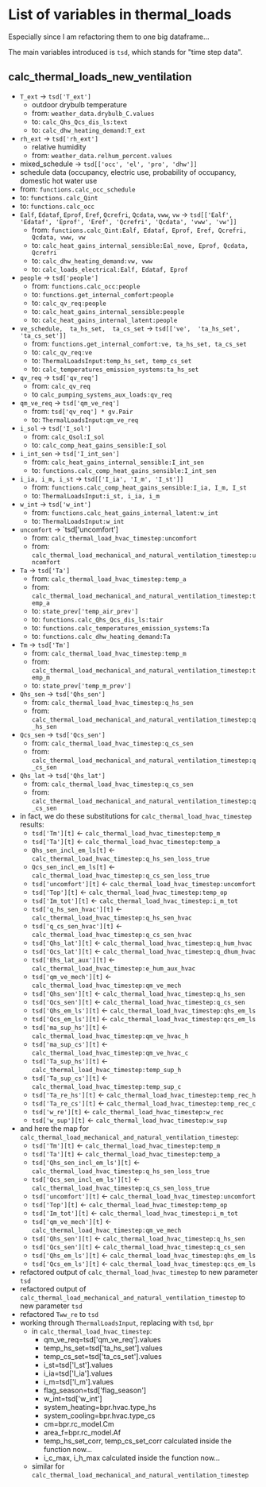 # List of variables in thermal_loads

Especially since I am refactoring them to one big dataframe...

The main variables introduced is `tsd`, which stands for "time step data".

## calc_thermal_loads_new_ventilation

- `T_ext` -> `tsd['T_ext']`
  - outdoor drybulb temperature
  - from: `weather_data.drybulb_C.values`
  - to: `calc_Qhs_Qcs_dis_ls:text`
  - to: `calc_dhw_heating_demand:T_ext`
- `rh_ext` -> `tsd['rh_ext']`
  - relative humidity
  - from: `weather_data.relhum_percent.values`
-  mixed_schedule -> `tsd[['occ', 'el', 'pro', 'dhw']]`
  - schedule data (occupancy, electric use, probability of occupancy, domestic hot water use
  - from: `functions.calc_occ_schedule`
  - to: `functions.calc_Qint`
  - to: `functions.calc_occ`
- `Ealf`, `Edataf`,  `Eprof`,  `Eref`,  `Qcrefri`,  `Qcdata`,  `vww`, `vw` -> `tsd[['Ealf', 'Edataf', 'Eprof', 'Eref', 'Qcrefri', 'Qcdata', 'vww', 'vw']]`
  - from: `functions.calc_Qint:Ealf, Edataf, Eprof, Eref, Qcrefri, Qcdata, vww, vw`
  - to: `calc_heat_gains_internal_sensible:Eal_nove, Eprof, Qcdata, Qcrefri`
  - to: `calc_dhw_heating_demand:vw, vww`
  - to: `calc_loads_electrical:Ealf, Edataf, Eprof`
- `people` -> `tsd['people']`
  - from: `functions.calc_occ:people`
  - to: `functions.get_internal_comfort:people`
  - to: `calc_qv_req:people`
  - to: `calc_heat_gains_internal_sensible:people`
  - to: `calc_heat_gains_internal_latent:people`
- `ve_schedule,  ta_hs_set,  ta_cs_set` -> `tsd[['ve',  'ta_hs_set',  'ta_cs_set']]`
  - from: `functions.get_internal_comfort:ve, ta_hs_set, ta_cs_set`
  - to: `calc_qv_req:ve`
  - to: `ThermalLoadsInput:temp_hs_set, temp_cs_set`
  - to: `calc_temperatures_emission_systems:ta_hs_set`
- `qv_req` -> `tsd['qv_req']`
  - from: `calc_qv_req`
  - to `calc_pumping_systems_aux_loads:qv_req`
- `qm_ve_req` -> `tsd['qm_ve_req']`
  - from: `tsd['qv_req'] * gv.Pair`
  - to: `ThermalLoadsInput:qm_ve_req`
- `i_sol` -> `tsd['I_sol']`
  - from: `calc_Qsol:I_sol`
  - to: `calc_comp_heat_gains_sensible:I_sol`
- `i_int_sen` -> `tsd['I_int_sen']`
  - from: `calc_heat_gains_internal_sensible:I_int_sen`
  - to: `functions.calc_comp_heat_gains_sensible:I_int_sen`
- `i_ia, i_m, i_st` -> `tsd[['I_ia', 'I_m', 'I_st']]`
  - from: `functions.calc_comp_heat_gains_sensible:I_ia, I_m, I_st`
  - to: `ThermalLoadsInput:i_st, i_ia, i_m`
- `w_int` -> `tsd['w_int']`
  - from: `functions.calc_heat_gains_internal_latent:w_int`
  - to: `ThermalLoadsInput:w_int`
- `uncomfort` -> `tsd['uncomfort']
  - from: `calc_thermal_load_hvac_timestep:uncomfort`
  - from: `calc_thermal_load_mechanical_and_natural_ventilation_timestep:uncomfort`
- `Ta` -> `tsd['Ta']`
  - from: `calc_thermal_load_hvac_timestep:temp_a`
  - from: `calc_thermal_load_mechanical_and_natural_ventilation_timestep:temp_a`
  - to: `state_prev['temp_air_prev']`
  - to: `functions.calc_Qhs_Qcs_dis_ls:tair`
  - to: `functions.calc_temperatures_emission_systems:Ta`
  - to: `functions.calc_dhw_heating_demand:Ta`
- `Tm` -> `tsd['Tm']`
  - from: `calc_thermal_load_hvac_timestep:temp_m`
  - from: `calc_thermal_load_mechanical_and_natural_ventilation_timestep:temp_m`
  - to: `state_prev['temp_m_prev']`
- `Qhs_sen` -> `tsd['Qhs_sen']`
  - from: `calc_thermal_load_hvac_timestep:q_hs_sen`
  - from: `calc_thermal_load_mechanical_and_natural_ventilation_timestep:q_hs_sen`
- `Qcs_sen` -> `tsd['Qcs_sen']`
  - from: `calc_thermal_load_hvac_timestep:q_cs_sen`
  - from: `calc_thermal_load_mechanical_and_natural_ventilation_timestep:q_cs_sen`
- `Qhs_lat` -> `tsd['Qhs_lat']`
  - from: `calc_thermal_load_hvac_timestep:q_cs_sen`
  - from: `calc_thermal_load_mechanical_and_natural_ventilation_timestep:q_cs_sen`  
- in fact, we do these substitutions for `calc_thermal_load_hvac_timestep` results:
  - `tsd['Tm'][t]` <- `calc_thermal_load_hvac_timestep:temp_m`
  - `tsd['Ta'][t]` <- `calc_thermal_load_hvac_timestep:temp_a`
  - `Qhs_sen_incl_em_ls[t]` <- `calc_thermal_load_hvac_timestep:q_hs_sen_loss_true`
  - `Qcs_sen_incl_em_ls[t]` <- `calc_thermal_load_hvac_timestep:q_cs_sen_loss_true`
  - `tsd['uncomfort'][t]` <- `calc_thermal_load_hvac_timestep:uncomfort`
  - `tsd['Top'][t]` <- `calc_thermal_load_hvac_timestep:temp_op`
  - `tsd['Im_tot'][t]` <- `calc_thermal_load_hvac_timestep:i_m_tot`
  - `tsd['q_hs_sen_hvac'][t]` <- `calc_thermal_load_hvac_timestep:q_hs_sen_hvac`
  - `tsd['q_cs_sen_hvac'][t]` <- `calc_thermal_load_hvac_timestep:q_cs_sen_hvac`
  - `tsd['Qhs_lat'][t]` <- `calc_thermal_load_hvac_timestep:q_hum_hvac`
  - `tsd['Qcs_lat'][t]` <- `calc_thermal_load_hvac_timestep:q_dhum_hvac`
  - `tsd['Ehs_lat_aux'][t]` <- `calc_thermal_load_hvac_timestep:e_hum_aux_hvac`
  - `tsd['qm_ve_mech'][t]` <- `calc_thermal_load_hvac_timestep:qm_ve_mech`
  - `tsd['Qhs_sen'][t]` <- `calc_thermal_load_hvac_timestep:q_hs_sen`
  - `tsd['Qcs_sen'][t]` <- `calc_thermal_load_hvac_timestep:q_cs_sen`
  - `tsd['Qhs_em_ls'][t]` <- `calc_thermal_load_hvac_timestep:qhs_em_ls`
  - `tsd['Qcs_em_ls'][t]` <- `calc_thermal_load_hvac_timestep:qcs_em_ls`
  - `tsd['ma_sup_hs'][t]` <- `calc_thermal_load_hvac_timestep:qm_ve_hvac_h`
  - `tsd['ma_sup_cs'][t]` <- `calc_thermal_load_hvac_timestep:qm_ve_hvac_c`
  - `tsd['Ta_sup_hs'][t]` <- `calc_thermal_load_hvac_timestep:temp_sup_h`
  - `tsd['Ta_sup_cs'][t]` <- `calc_thermal_load_hvac_timestep:temp_sup_c`
  - `tsd['Ta_re_hs'][t]` <- `calc_thermal_load_hvac_timestep:temp_rec_h`
  - `tsd['Ta_re_cs'][t]` <- `calc_thermal_load_hvac_timestep:temp_rec_c`
  - `tsd['w_re'][t]` <- `calc_thermal_load_hvac_timestep:w_rec`
  - `tsd['w_sup'][t]` <- `calc_thermal_load_hvac_timestep:w_sup`
- and here the map for `calc_thermal_load_mechanical_and_natural_ventilation_timestep`:
  - `tsd['Tm'][t]` <- `calc_thermal_load_hvac_timestep:temp_m`
  - `tsd['Ta'][t]` <- `calc_thermal_load_hvac_timestep:temp_a`
  - `tsd['Qhs_sen_incl_em_ls'][t]` <- `calc_thermal_load_hvac_timestep:q_hs_sen_loss_true`
  - `tsd['Qcs_sen_incl_em_ls'][t]` <- `calc_thermal_load_hvac_timestep:q_cs_sen_loss_true`
  - `tsd['uncomfort'][t]` <- `calc_thermal_load_hvac_timestep:uncomfort`
  - `tsd['Top'][t]` <- `calc_thermal_load_hvac_timestep:temp_op`
  - `tsd['Im_tot'][t]` <- `calc_thermal_load_hvac_timestep:i_m_tot`
  - `tsd['qm_ve_mech'][t]` <- `calc_thermal_load_hvac_timestep:qm_ve_mech`
  - `tsd['Qhs_sen'][t]` <- `calc_thermal_load_hvac_timestep:q_hs_sen`
  - `tsd['Qcs_sen'][t]` <- `calc_thermal_load_hvac_timestep:q_cs_sen`
  - `tsd['Qhs_em_ls'][t]` <- `calc_thermal_load_hvac_timestep:qhs_em_ls`
  - `tsd['Qcs_em_ls'][t]` <- `calc_thermal_load_hvac_timestep:qcs_em_ls`
- refactored output of `calc_thermal_load_hvac_timestep` to new parameter `tsd`
- refactored output of `calc_thermal_load_mechanical_and_natural_ventilation_timestep` to new parameter `tsd`
- refactored `Tww_re` to `tsd`
- working through `ThermalLoadsInput`, replacing with `tsd`, `bpr`
  - in `calc_thermal_load_hvac_timestep`:
    - qm_ve_req=tsd['qm_ve_req'].values
    - temp_hs_set=tsd['ta_hs_set'].values
    - temp_cs_set=tsd['ta_cs_set'].values
    - i_st=tsd['I_st'].values
    - i_ia=tsd['I_ia'].values
    - i_m=tsd['I_m'].values
    - flag_season=tsd['flag_season']
    - w_int=tsd['w_int']
    - system_heating=bpr.hvac.type_hs
    - system_cooling=bpr.hvac.type_cs
    - cm=bpr.rc_model.Cm
    - area_f=bpr.rc_model.Af
    - temp_hs_set_corr, temp_cs_set_corr calculated inside the function now...
    - i_c_max, i_h_max calculated inside the function now...
  - similar for `calc_thermal_load_mechanical_and_natural_ventilation_timestep`
    
    



  
  
